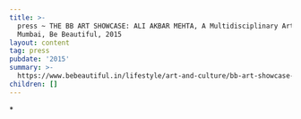 ```yaml
---
title: >-
  press ~ THE BB ART SHOWCASE: ALI AKBAR MEHTA, A Multidisciplinary Artist from
  Mumbai, Be Beautiful, 2015
layout: content
tag: press
pubdate: '2015'
summary: >-
  https://www.bebeautiful.in/lifestyle/art-and-culture/bb-art-showcase-ali-akbar-mehta-multidisciplinary-artist-from-mumbai
children: []
---
```

\*
